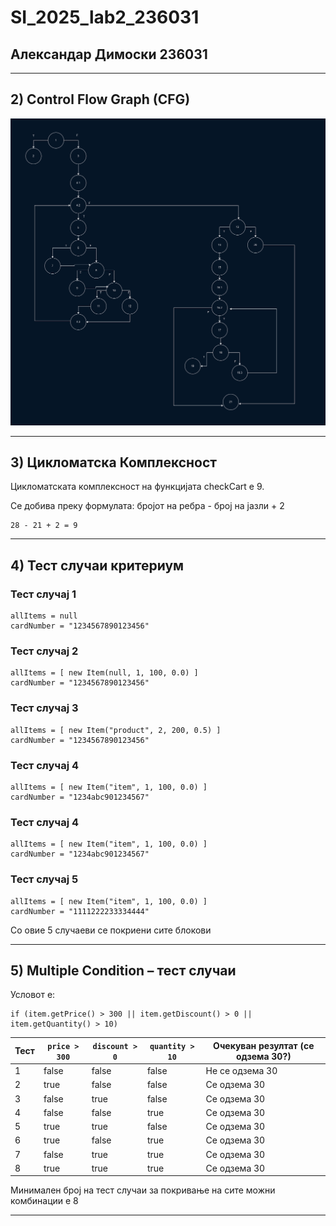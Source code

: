 # SI_2025_lab2_236031
## Александар Димоски 236031

---

## 2) Control Flow Graph (CFG)
![Screenshot](ControlFlowGraph.png "ControlFlowGraph")

---

## 3) Цикломатска Комплексност
Цикломатската комплексност на функцијата checkCart е 9.

Се добива преку формулата: бројот на ребра - број на јазли + 2
```
28 - 21 + 2 = 9
```

---

## 4) Тест случаи критериум

### Тест случај 1
```
allItems = null  
cardNumber = "1234567890123456"
```

### Тест случај 2
```
allItems = [ new Item(null, 1, 100, 0.0) ]
cardNumber = "1234567890123456"
```

### Тест случај 3
```
allItems = [ new Item("product", 2, 200, 0.5) ]
cardNumber = "1234567890123456"
```

### Тест случај 4
```
allItems = [ new Item("item", 1, 100, 0.0) ]
cardNumber = "1234abc901234567"
```

### Тест случај 4
```
allItems = [ new Item("item", 1, 100, 0.0) ]
cardNumber = "1234abc901234567"
```

### Тест случај 5
```
allItems = [ new Item("item", 1, 100, 0.0) ]
cardNumber = "1111222233334444"
```

Со овие 5 случаеви се покриени сите блокови

---

## 5) Multiple Condition – тест случаи

Условот е:
```
if (item.getPrice() > 300 || item.getDiscount() > 0 || item.getQuantity() > 10)
```

| Тест | `price > 300` | `discount > 0` | `quantity > 10` | Очекуван резултат (се одзема 30?) |
| ---- | ------------- | -------------- | --------------- |-----------------------------------|
| 1    | false         | false          | false           | Не се одзема 30                   |
| 2    | true          | false          | false           | Се одзема 30                      |
| 3    | false         | true           | false           | Се одзема 30                      |
| 4    | false         | false          | true            | Се одзема 30                      |
| 5    | true          | true           | false           | Се одзема 30                      |
| 6    | true          | false          | true            | Се одзема 30                      |
| 7    | false         | true           | true            | Се одзема 30                      |
| 8    | true          | true           | true            | Се одзема 30                      |

Минимален број на тест случаи за покривање на сите можни комбинации е 8

---
